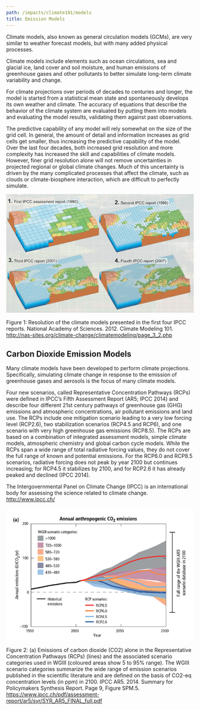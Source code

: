 ```yaml
---
path: /impacts/climate101/models
title: Emission Models
---
```


<content-header icon="climate_models" title="Climate Models"></content-header>

Climate models, also known as general circulation models (GCMs), are very similar to weather forecast models, but with many added physical processes.

Climate models include elements such as ocean circulations, sea and glacial ice, land cover and soil moisture, and human emissions of greenhouse gases and other pollutants to better simulate long-term climate variability and change.

For climate projections over periods of decades to centuries and longer, the model is started from a statistical mean state and spontaneously develops its own weather and climate. The accuracy of equations that describe the behavior of the climate system are evaluated by putting them into models and evaluating the model results, validating them against past observations.

The predictive capability of any model will rely somewhat on the size of the grid cell. In general, the amount of detail and information increases as grid cells get smaller, thus increasing the predictive capability of the model. Over the last four decades, both increased grid resolution and more complexity has increased the skill and capabilities of climate models. However, finer grid resolution alone will not remove uncertainties in projected regional or global climate changes. Much of this uncertainty is driven by the many complicated processes that affect the climate, such as clouds or climate-biosphere interaction, which are difficult to perfectly simulate.

![Climate Model Resolution Chart](models-chart1.png)

<figcaption>Figure 1: Resolution of the climate models presented in the first four IPCC reports.  National Academy of Sciences. 2012. Climate Modeling 101. 
<a href="http://nas-sites.org/climate-change/climatemodeling/page_3_2.php" target="_blank" rel="noopener noreferrer">http://nas-sites.org/climate-change/climatemodeling/page_3_2.php</a></figcaption>

## Carbon Dioxide Emission Models

Many climate models have been developed to perform climate projections. Specifically, simulating climate change in response to the emission of greenhouse gases and aerosols is the focus of many climate models.

Four new scenarios, called Representative Concentration Pathways (RCPs) were defined in IPCC’s Fifth Assessment Report (AR5; IPCC 2014) and describe four different 21st century pathways of greenhouse gas (GHG) emissions and atmospheric concentrations, air pollutant emissions and land use. The RCPs include one mitigation scenario leading to a very low forcing level (RCP2.6), two stabilization scenarios (RCP4.5 and RCP6), and one scenario with very high greenhouse gas emissions (RCP8.5). The RCPs are based on a combination of integrated assessment models, simple climate models, atmospheric chemistry and global carbon cycle models. While the RCPs span a wide range of total radiative forcing values, they do not cover the full range of known and potential emissions. For the RCP6.0 and RCP8.5 scenarios, radiative forcing does not peak by year 2100 but continues increasing; for RCP4.5 it stabilizes by 2100, and for RCP2.6 it has already peaked and declined (IPCC 2014).

The Intergovernmental Panel on Climate Change (IPCC) is an international body for assessing the science related to climate change. http://www.ipcc.ch/

![Emission Model Scenarios](models-chart2.png)

<figcaption>
Figure 2: (a) Emissions of carbon dioxide (CO2) alone in the Representative Concentration Pathways (RCPs) (lines) and the associated scenario categories used in WGIII (coloured areas show 5 to 95% range). The WGIII scenario categories summarize the wide range of emission scenarios published in the scientific literature and are defined on the basis of CO2-eq concentration levels (in ppm) in 2100.  IPCC AR5. 2014. Summary for Policymakers Synthesis Report. Page 9, Figure SPM.5.  
<a href="https://www.ipcc.ch/pdf/assessment-report/ar5/syr/SYR_AR5_FINAL_full.pdf" target="_blank" rel="noopener noreferrer">https://www.ipcc.ch/pdf/assessment-report/ar5/syr/SYR_AR5_FINAL_full.pdf</a>
</figcaption>
